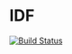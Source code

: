 # IDF

[![Build Status](https://github.com/jojal5/IDF.jl/actions/workflows/CI.yml/badge.svg?branch=main)](https://github.com/jojal5/IDF.jl/actions/workflows/CI.yml?query=branch%3Amain)
